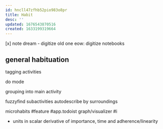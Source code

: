 ```yaml
---
id: hncll47zfhb52pio983o8pr
title: Habit
desc: ''
updated: 1676543870516
created: 1633199319664
---
```

[x] note dream - digitize old one
eow: digitize notebooks

## general habituation
tagging activities

do mode

grouping into main activity

fuzzyfind subactivities
  autodescribe by surroundings

microhabits #feature #app.todoist
graph/visualizer #i
  - units in scalar derivative of importance, time and adherence/linearity
